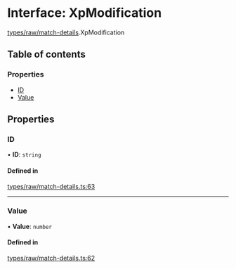 # Interface: XpModification

[types/raw/match-details](../modules/types_raw_match_details.md).XpModification

## Table of contents

### Properties

- [ID](types_raw_match_details.XpModification.md#id)
- [Value](types_raw_match_details.XpModification.md#value)

## Properties

### ID

• **ID**: `string`

#### Defined in

[types/raw/match-details.ts:63](https://github.com/jameslinimk/unofficial-valorant-api/blob/fe67431/package/src/types/raw/match-details.ts#L63)

___

### Value

• **Value**: `number`

#### Defined in

[types/raw/match-details.ts:62](https://github.com/jameslinimk/unofficial-valorant-api/blob/fe67431/package/src/types/raw/match-details.ts#L62)

